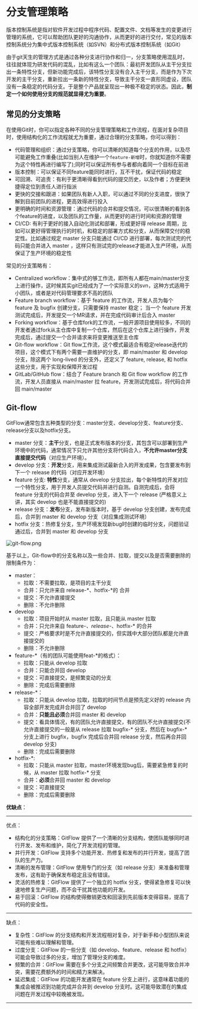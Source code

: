 # 分支管理策略

版本控制系统是指对软件开发过程中程序代码、配置文件、文档等发生的变更进行管理的系统，它可以帮助团队更好的沟通协作，从而更好的进行交付，常见的版本控制系统分为集中式版本控制系统（如SVN）和分布式版本控制系统（如Git）

由于git天生的管理方式是通过各种分支进行协作和归一，分支策略使用混乱时，往往就体现为研发代码的混乱，比如有这么一个团队：最初开发团队从主干分支拉出一条特性分支，但新功能完成后，该特性分支没有合入主干分支，而是作为下次开发的主干分支，重新拉出一条新的特性分支，导致主干分支一直形同虚设，团队没有一条稳定的代码分支。于是整个产品就呈现出一种极不稳定的状态。因此，**制定一个如何使用分支的规范就显得尤为重要**。

## 常见的分支策略

在使用Git时，你可以指定各种不同的分支管理策略和工作流程，在面对复杂项目时，使用结构化的工作流程就尤为重要，通过合理的分支策略，你可以得到：

- 代码管理和组织：通过分支策略，你可以清晰的知道每个分支的作用，以及尽可能避免工作重叠(比如当别人在维护一个`feature-新增`时，你就知道你不需要为这个特性再进行编写了);同时可以保证所有参与者都向着同一个目标在前进
- 版本控制：可以保证不同feature能同时进行，互不干扰，保证代码的稳定
- 可回溯、可追责：有利于更清晰得看到代码的提交历史，以及作者；方便更快捷得定位到责任人进行指派
- 更快的交接和跟进：如果团队有新人入职，可以通过不同的分支进度，很快了解到目前团队的进程，更高效得进行投入
- 更明确的时间和资源管理：通过代码的合并和提交情况，可以很清晰的看到各个feature的进度，以及团队的工作量，从而更好的进行时间和资源的管理
- CI/CD: 有利于更好的接入自动化测试和部署，形成更好得 release 周期，比如可以更好得管理执行的时机，和稳定的部署方式和分支，从而保障交付的稳定性。比如通过规定 master 分支只能通过 CI/CD 进行部署，每次测试完的代码只能合并进入 master ，这样只有测试完的release才能进入生产环境，从而保证了生产环境的稳定性

常见的分支策略有：

- Centralized workflow：集中式的够工作流，即所有人都在main/master分支上进行操作，这时候其实git已经成为了一个实际意义的svn，这种方式适用于小团队，或者是对代码管理要求不高的团队
- Feature branch workflow：基于 feature 的工作流，开发人员为每个 feature 及 bugfix 创建分支，只需要保持 master 稳定； 当一个 feature 开发测试完成后，开发提交一个MR请求，并在完成代码审计后合入 master
- Forking workflow：基于仓库fork的工作流，一般开源项目使用较多，不同的开发者通过fork从主仓库中复制一个仓库，然后在这个仓库上进行操作，开发完成后，通过提交一个合并请求来将变更推送至主仓库
- Git-flow workflow：Git flow工作流，这个模式最适合有稳定release迭代的项目，这个模式下有两个需要一直维护的分支，即 main/master 和 develop 分支，除这两个 long-lived 的分支外，还定义了 feature, release, 和 hotfix 这些分支，用于实现和保障开发过程
- GitLab/GitHub flow：结合了 Feature branch 和 Git flow workflow 的工作流，开发人员直接从 main/master 拉 feature，开发测试完成后，将代码合并回 main/master 

## Git-flow

GitFlow通常包含五种类型的分支：master分支、develop分支、feature分支、release分支以及hotfix分支。

 - master 分支：**主干**分支，也是正式发布版本的分支，其包含可以部署到生产环境中的代码，通常情况下只允许其他分支将代码合入，**不允许master分支直接提交代码**（对应生产环境）。
 - develop 分支：**开发**分支，用来集成测试最新合入的开发成果，包含要发布到下一个 release 的代码（对应开发环境）
 - feature 分支: **特性**分支，通常从 develop 分支拉出，每个新特性的开发对应一个特性分支，用于开发人员提交代码并进行自测。自测完成后，会将 feature 分支的代码合并至 develop 分支，进入下一个 release (严格意义上讲，其实 develop 也是不能直接提交的)
 - release 分支：**发布**分支，发布新版本时，基于 develop 分支创建，发布完成后，合并到 master 和 develop 分支（对应集成测试环境）
 - hotfix 分支：热修复分支，生产环境发现新bug时创建的临时分支，问题验证通过后，合并到 master 和 develop 分支

 ![git-flow.png](https://nvie.com/img/git-model@2x.png)

 基于以上，Git-flow中的分支名称以及一些合并、拉取，提交以及是否需要删除的限制条件为：
 
  - master：
    - 拉取：不需要拉取，是项目的主干分支
    - 合并：只允许来自 release-*、hotfix-*的 合并
    - 提交：不允许直接提交
    - 删除：不允许删除
  - develop
    - 拉取：项目开始时从 master 拉取，且只能从 master 拉取
    - 合并：只允许来自 feature-*、release-*、hotfix-* 的合并
    - 提交：严格要求时是不允许直接提交的，但实践中大部分团队都是允许直接提交的
    - 删除：不允许删除
  - feature-*（有的团队可能使用feat-*的格式）：
    - 拉取：只能从 develop 拉取
    - 合并：只能合并回 develop
    - 提交：可直接提交，是频繁变动的分支
    - 删除：完成后需要删除
  - release-*：
    - 拉取：只能从 develop 拉取，拉取的时间节点是预先定义好的 release 内容全部开发完成并合并回了 develop
    - 合并：**只能且必须**合并回 master 和 develop
    - 提交：看具体情况，有的团队允许直接提交，有的团队不允许直接提交(不允许直接提交的一般是从 release 拉取 bugfix-* 分支，然后在 bugfix-* 分支上进行 bugfix，bugfix 完成后合并回 release 分支，然后再合并回 develop 分支)
    - 删除：完成后需要删除
  - hotfix-*:
    - 拉取：只能从 master 拉取，master环境发现bug后，需要紧急修复的时候，从 master 拉取 hotfix-* 分支
    - 合并：**必须**合并回 master 和 develop
    - 提交：可直接提交
    - 删除：完成后需要删除

**优缺点**：

  ---

  优点：
  - 结构化的分支策略：GitFlow 提供了一个清晰的分支结构，使团队能够同时进行开发、发布和维护，简化了开发流程的管理。
  - 并行开发：GitFlow 支持多个功能开发、热修复和发布的并行开发，提高了团队的生产力。
  - 清晰的发布管理：GitFlow 使用专门的分支（如 release 分支）来准备和管理发布，这有助于确保发布稳定且没有错误。
  - 灵活的热修复：GitFlow 提供了一个独立的 hotfix 分支，使得紧急修复可以快速地修复生产问题，而不会干扰其他功能的开发。
  - 易于回滚：GitFlow 的结构使得撤销更改和回滚到先前版本变得容易，提高了代码的安全性。

  ---
  缺点：
  - 复杂性：GitFlow 的分支结构和开发流程相对复杂，对于新手和小型团队来说可能有些难以理解和管理。
  - 过度分支：GitFlow 的一些分支（如 develop、feature、release 和 hotfix）可能会导致过多的分支，增加了管理分支的难度。
  - 频繁的合并：GitFlow 需要在多个分支之间频繁合并更改，这可能导致合并冲突，需要花费额外的时间和精力来解决。
  - 延迟集成：GitFlow 的功能开发通常在 feature 分支上进行，这意味着功能的集成会被推迟到功能完成并合并到 develop 分支时。这可能导致潜在的集成问题在开发过程中较晚被发现。
  
  ---
